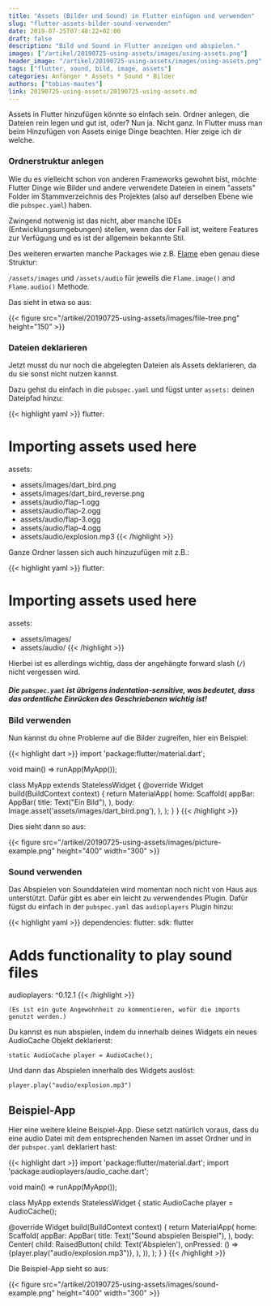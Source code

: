 ```yaml
---
title: "Assets (Bilder und Sound) in Flutter einfügen und verwenden"
slug: "flutter-assets-bilder-sound-verwenden" 
date: 2019-07-25T07:48:22+02:00
draft: false
description: "Bild und Sound in Flutter anzeigen und abspielen."
images: ["/artikel/20190725-using-assets/images/using-assets.png"]
header_image: "/artikel/20190725-using-assets/images/using-assets.png"
tags: ["flutter, sound, bild, image, assets"]
categories: Anfänger * Assets * Sound * Bilder
authors: ["tobias-mautes"]
link: 20190725-using-assets/20190725-using-assets.md
---
```


Assets in Flutter hinzufügen könnte so einfach sein. Ordner anlegen, die Dateien rein legen und gut ist, oder? Nun ja. Nicht ganz. In Flutter muss man beim Hinzufügen von Assets einige Dinge beachten. Hier zeige ich dir welche.

### Ordnerstruktur anlegen

Wie du es vielleicht schon von anderen Frameworks gewohnt bist, möchte Flutter Dinge wie Bilder und andere verwendete Dateien in einem "assets" Folder im Stammverzeichnis des Projektes (also auf derselben Ebene wie die `pubspec.yaml`) haben. 

Zwingend notwenig ist das nicht, aber manche IDEs (Entwicklungsumgebungen) stellen, wenn das der Fall ist, weitere Features zur Verfügung und es ist der allgemein bekannte Stil. 

Des weiteren erwarten manche Packages wie z.B. [Flame](https://pub.dev/packages/flame) eben genau diese Struktur: 

`/assets/images` und `/assets/audio` für jeweils die `Flame.image()` and `Flame.audio()` Methode. 

Das sieht in etwa so aus:

{{< figure src="/artikel/20190725-using-assets/images/file-tree.png" height="150" >}}

### Dateien deklarieren

Jetzt musst du nur noch die abgelegten Dateien als Assets deklarieren, da du sie sonst nicht nutzen kannst. 

Dazu gehst du einfach in die `pubspec.yaml` und fügst unter `assets:` deinen Dateipfad hinzu: 

{{< highlight yaml >}}
flutter:

 # Importing assets used here
 assets:
   - assets/images/dart_bird.png
   - assets/images/dart_bird_reverse.png
   - assets/audio/flap-1.ogg
   - assets/audio/flap-2.ogg
   - assets/audio/flap-3.ogg
   - assets/audio/flap-4.ogg
   - assets/audio/explosion.mp3
{{< /highlight >}}

Ganze Ordner lassen sich auch hinzuzufügen mit z.B.: 

{{< highlight yaml >}}
flutter:

 # Importing assets used here
 assets:
   - assets/images/
   - assets/audio/
{{< /highlight >}}

Hierbei ist es allerdings wichtig, dass der angehängte forward slash (`/`) nicht vergessen wird.


##### Die `pubspec.yaml` ist übrigens indentation-sensitive, was bedeutet, dass das ordentliche Einrücken des Geschriebenen wichtig ist!

### Bild verwenden

Nun kannst du ohne Probleme auf die Bilder zugreifen, hier ein Beispiel:

{{< highlight dart >}}
import 'package:flutter/material.dart';

void main() => runApp(MyApp());

class MyApp extends StatelessWidget {
 @override
 Widget build(BuildContext context) {
   return MaterialApp(
     home: Scaffold(
       appBar: AppBar(
         title: Text("Ein Bild"),
       ),
       body: Image.asset('assets/images/dart_bird.png'),
     ),
   );
 }
}
{{< /highlight >}}

Dies sieht dann so aus:

{{< figure src="/artikel/20190725-using-assets/images/picture-example.png" height="400" width="300" >}}




### Sound verwenden

Das Abspielen von Sounddateien wird momentan noch nicht von Haus aus unterstützt. Dafür gibt es aber ein leicht zu verwendendes Plugin. Dafür fügst du einfach in der `pubspec.yaml` das `audioplayers` Plugin hinzu:

{{< highlight yaml >}}
dependencies:
 flutter:
   sdk: flutter

 # Adds functionality to play sound files
 audioplayers: ^0.12.1
{{< /highlight >}}

    (Es ist ein gute Angewohnheit zu kommentieren, wofür die imports genutzt werden.)

Du kannst es nun abspielen, indem du innerhalb deines Widgets ein neues AudioCache Objekt deklarierst:

`static AudioCache player = AudioCache();`

Und dann das Abspielen innerhalb des Widgets auslöst:

`player.play("audio/explosion.mp3")`

## Beispiel-App
Hier eine weitere kleine Beispiel-App. Diese setzt natürlich voraus, dass du eine audio Datei mit dem entsprechenden Namen im asset Ordner und in der `pubspec.yaml` deklariert hast:

{{< highlight dart >}}
import 'package:flutter/material.dart';
import 'package:audioplayers/audio_cache.dart';

void main() => runApp(MyApp());

class MyApp extends StatelessWidget {
 static AudioCache player = AudioCache();

 @override
 Widget build(BuildContext context) {
   return MaterialApp(
     home: Scaffold(
         appBar: AppBar(
           title: Text("Sound abspielen Beispiel"),
         ),
         body: Center(
           child: RaisedButton(
             child: Text('Abspielen'),
             onPressed: () => {player.play("audio/explosion.mp3")},
           ),
         )),
   );
 }
}
{{< /highlight >}}

Die Beispiel-App sieht so aus:

{{< figure src="/artikel/20190725-using-assets/images/sound-example.png" height="400" width="300" >}}